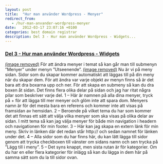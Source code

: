 ```yaml
---
layout: post
title:  "Hur man använder Wordpress - Menyer"
redirect_from:
   - /hur-man-anvander-wordpress-menyer
date:   2012-03-17 23:07:16 +0100
categories: best domain registrar
description: Del 3 - Hur man använder Wordpress - Widgets...
---
```


### [Del 3 - Hur man använder Wordpress - Widgets](http://markustenghamn.se/hur-man-anvander-wordpress-widgets/)

 [(image removed)](http://markustenghamn.se/wp-content/uploads/2012/03/menu.png) För att ändra menyer i temat så kan går man till submenyn ”Menyer” under menyn ”Utseenende”. [(image removed)](http://markustenghamn.se/wp-content/uploads/2012/03/menup.png) Nu är vi på meny sidan. Sidor som du skapar kommer automatiskt att läggas till på din meny när du skapar dem. För att ändra var varje objekt av menyn finns så är det bara att dra boxarna upp och ner. För att skapa en submeny så kan du dra boxen åt sidan. Det finns flera olika delar på sidan och jag har ritat några pilar som beskriver varje del. 1 – Här är namnen på alla dina menyer, tryck på + för att lägga till mer menyer och glöm inte att spara dom. Menyers namn är för det mesta bara en referens och kommer inte att visas på framsidan av hemsidan. 2 – Beroende på vilket tema du har som kommer det att finnas ett sätt att välja vilka menyer som ska visas på olika delar av sidan. I mitt tema så kan jag välja menyer för både min navigation i headern och navigationen för min footer. 3 – Här kan jag skapa en extern länk för min meny. Skriv in länken där det redan står http:// och sedan namnet för länken under det. 4 – Alla sidor som du har finns här, du kan lätt lägga till sidor genom att trycka checkboxen till vänster om sidans namn och sen trycka på ”Lägg till i meny”. 5 – Det syns knappt, men sista rutan är för kategorier. Om du har en eller flera kategorier för inlägg så kan du lägga in dem här på samma sätt som du la till sidor ovan.